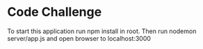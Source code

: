 # Code Challenge

To start this application run npm install in root. Then run nodemon server/app.js and open browser to localhost:3000
